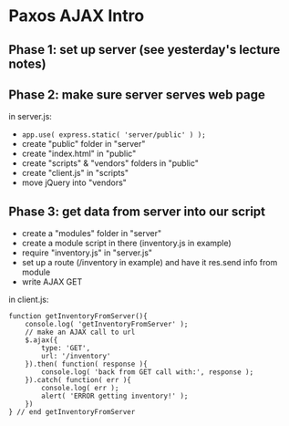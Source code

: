 Paxos AJAX Intro
===

Phase 1: set up server (see yesterday's lecture notes)
---

Phase 2: make sure server serves web page
---

in server.js:

- ```app.use( express.static( 'server/public' ) );```
- create "public" folder in "server"
- create "index.html" in "public"
- create "scripts" & "vendors" folders in "public" 
- create "client.js" in "scripts"
- move jQuery into "vendors"

Phase 3: get data from server into our script
--- 

- create a "modules" folder in "server"
- create  a module script in there (inventory.js in example)
- require "inventory.js" in "server.js"
- set up a route (/inventory in example) and have it res.send info from module
- write AJAX GET

in client.js:

```
function getInventoryFromServer(){
    console.log( 'getInventoryFromServer' );
    // make an AJAX call to url
    $.ajax({
        type: 'GET',
        url: '/inventory'
    }).then( function( response ){
        console.log( 'back from GET call with:', response );
    }).catch( function( err ){
        console.log( err );
        alert( 'ERROR getting inventory!' );
    })
} // end getInventoryFromServer
```